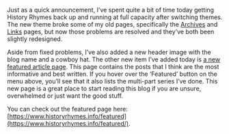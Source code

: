 Just as a quick announcement, I’ve spent quite a bit of time today getting History Rhymes back up and running at full capacity after switching themes. The new theme broke some of my old pages, specifically the [Archives](https://www.historyrhymes.info/archives/) and [Links](https://www.historyrhymes.info/links/) pages, but now those problems are resolved and they’ve both been slightly redesigned.

Aside from fixed problems, I’ve also added a new header image with the blog name and a cowboy hat. The other new item I’ve added today is [a new featured article page](https://www.historyrhymes.info/featured/). This page contains the posts that I think are the most informative and best written. If you hover over the ‘Featured’ button on the menu above, you’ll see that it also lists the multi-part series I’ve done. This new page is a great place to start reading this blog if you are unsure, overwhelmed or just want the good stuff.

You can check out the featured page here: [https://www.historyrhymes.info/featured](https://www.historyrhymes.info/featured/).